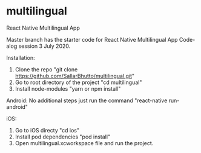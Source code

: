 # multilingual
React Native Multilingual App


Master branch has the starter code for React Native Multilingual App Code-alog session 3 July 2020.


Installation:
1. Clone the repo "git clone https://github.com/SallarBhutto/multilingual.git"
2. Go to root directory of the project "cd multilingual"
3. Install node-modules "yarn or npm install"

Android: 
No additional steps just run the command "react-native run-android"

iOS:
1. Go to iOS directy "cd ios" 
2. Install pod dependencies "pod install"
3. Open multilingual.xcworkspace file and run the project.
